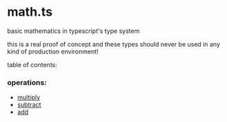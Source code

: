 # math.ts

basic mathematics in typescript's type system

this is a real proof of concept and these types should never be used in any kind of production environment!

table of contents:

### operations:

- [multiply](./operations/multiply.ts)
- [subtract](./operations/subtract.ts)
- [add](./operations/add.ts)
